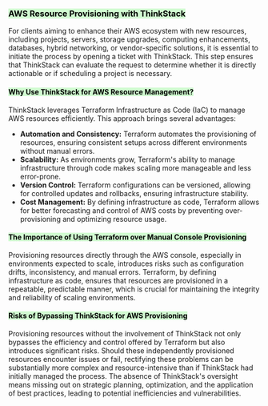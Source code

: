 
### <mark style="background: #BBFABBA6;">AWS Resource Provisioning with ThinkStack</mark>

For clients aiming to enhance their AWS ecosystem with new resources, including projects, servers, storage upgrades, computing enhancements, databases, hybrid networking, or vendor-specific solutions, it is essential to initiate the process by opening a ticket with ThinkStack. This step ensures that ThinkStack can evaluate the request to determine whether it is directly actionable or if scheduling a project is necessary.

#### <mark style="background: #BBFABBA6;">Why Use ThinkStack for AWS Resource Management?</mark>

ThinkStack leverages Terraform Infrastructure as Code (IaC) to manage AWS resources efficiently. This approach brings several advantages:

- **Automation and Consistency:** Terraform automates the provisioning of resources, ensuring consistent setups across different environments without manual errors.
- **Scalability:** As environments grow, Terraform's ability to manage infrastructure through code makes scaling more manageable and less error-prone.
- **Version Control:** Terraform configurations can be versioned, allowing for controlled updates and rollbacks, ensuring infrastructure stability.
- **Cost Management:** By defining infrastructure as code, Terraform allows for better forecasting and control of AWS costs by preventing over-provisioning and optimizing resource usage.

#### <mark style="background: #BBFABBA6;">The Importance of Using Terraform over Manual Console Provisioning</mark>

Provisioning resources directly through the AWS console, especially in environments expected to scale, introduces risks such as configuration drifts, inconsistency, and manual errors. Terraform, by defining infrastructure as code, ensures that resources are provisioned in a repeatable, predictable manner, which is crucial for maintaining the integrity and reliability of scaling environments.

#### <mark style="background: #BBFABBA6;">Risks of Bypassing ThinkStack for AWS Provisioning</mark>

Provisioning resources without the involvement of ThinkStack not only bypasses the efficiency and control offered by Terraform but also introduces significant risks. Should these independently provisioned resources encounter issues or fail, rectifying these problems can be substantially more complex and resource-intensive than if ThinkStack had initially managed the process. The absence of ThinkStack's oversight means missing out on strategic planning, optimization, and the application of best practices, leading to potential inefficiencies and vulnerabilities.